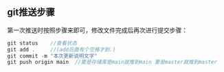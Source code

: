 ## git推送步骤

第一次推送时按照步骤来即可，修改文件完成后再次进行提交步骤：

```js
git status    //查看状态
git add .     //(add后面有个空格才到.)
git commit -m "本次更新说明文字"
git push origin main  //要是存储库是main就推到main 要是master就推到master

```

